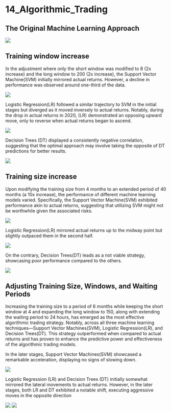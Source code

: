 # 14_Algorithmic_Trading

## The Original Machine Learning Approach
![](Images/initial_size_and_window/svm_vs_actual_S4_L100_off4.png)


## Training window increase 
In the adjustment where only the short window was modified to 8 (2x increase) and the long window to 200 (2x increase), the Support Vector Machine(SVM) initially mirrored actual returns. However, a decline in performance was observed around one-third of the data. 

![](Images/training_window/svm_vs_actual.png)

 Logistic Regression(LR) followed a similar trajectory to SVM in the initial stages but diverged as it moved inversely to actual returns. Notably, during the drop in actual returns in 2020, (LR) demonstrated an opposing upward move, only to reverse when actual returns began to ascend.
 
![](Images/training_window/lr_vs_actual.png)

Decision Trees (DT) displayed a consistently negative correlation, suggesting that the optimal approach may involve taking the opposite of DT predictions for better results.

![](Images/training_window/dt_vs_actual.png)



## Training size increase 
Upon modifying the training size from 4 months to an extended period of 40 months (a 10x increase), the performance of different machine learning models varied. 
Specifically, the Support Vector Machine(SVM) exhibited performance akin to actual returns, suggesting that utilizing SVM might not be worthwhile given the associated risks.

![](Images/training_size/svm_vs_actual.png)

Logistic Regression(LR) mirrored actual returns up to the midway point but slightly outpaced them in the second half.

![](Images/training_size/lr_vs_actual.png)

 On the contrary, Decision Trees(DT) leads as a not viable strategy, showcasing poor performance compared to the others.
 
![](Images/training_size/dt_vs_actual.png)

## Adjusting Training Size, Windows, and Waiting Periods
Increasing the training size to a period of 6 months while keeping the short window at 4 and expanding the long window to 150, along with extending the waiting period to 24 hours, has emerged as the most effective algorithmic trading strategy. Notably, across all three machine learning techniques—Support Vector Machines(SVM), Logistic Regression(LR), and Decision Trees(DT). This strategy outperformed when compared to actual returns and has proven to enhance the predictive power and effectiveness of the algorithmic trading models.

In the later stages, Support Vector Machines(SVM) showcased a remarkable acceleration, displaying no signs of slowing down.

![](Images/training_size_and_window/svm_vs_actual.png)

Logistic Regression (LR) and Decision Trees (DT) initially somewhat mirrored the lateral movements to actual returns. However, in the later stages, both LR and DT exhibited a notable shift, executing aggressive moves in the opposite direction

![](Images/training_size_and_window/lr_vs_actual.png)
![](Images/training_size_and_window/dt_vs_actual.png)



